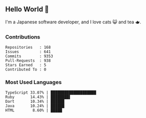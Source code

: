 ## Hello World 👋

I'm a Japanese software developer, and I love cats 😺 and tea 🫖.

### Contributions

    Repositories   : 168
    Issues         : 641
    Commits        : 9353
    Pull-Requests  : 938
    Stars Earned   : 5
    Contributed To : 0

### Most Used Languages

    TypeScript 33.07% | ████████████████████
    Ruby       14.43% | ████████▌
    Dart       10.34% | ██████
    Java       10.24% | ██████
    HTML        8.60% | █████
